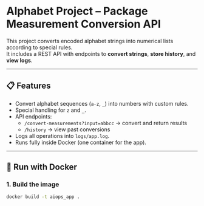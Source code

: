 # Alphabet Project – Package Measurement Conversion API

This project converts encoded alphabet strings into numerical lists according to special rules.  
It includes a REST API with endpoints to **convert strings**, **store history**, and **view logs**.

---

## 📋 Features
- Convert alphabet sequences (`a-z`, `_`) into numbers with custom rules.
- Special handling for `z` and `_`.
- API endpoints:
  - `/convert-measurements?input=abbcc` → convert and return results
  - `/history` → view past conversions
- Logs all operations into `logs/app.log`.
- Runs fully inside Docker (one container for the app).

---

## 🐳 Run with Docker

### 1. Build the image
```bash
docker build -t aiops_app .
